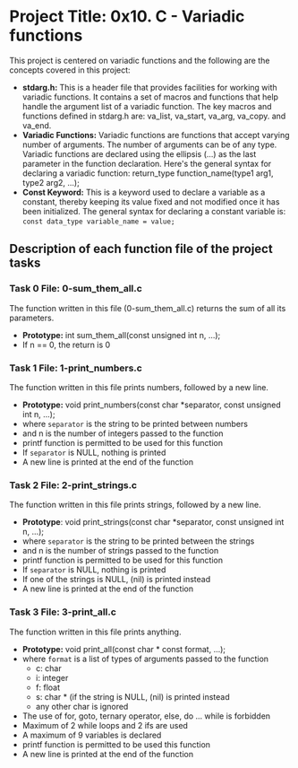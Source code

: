 # Project Title: 0x10. C - Variadic functions

This project is centered on variadic functions and the following are the concepts covered in this project:
- **stdarg.h:** This is a header file that provides facilities for working with variadic functions. It contains a set of macros and functions that help handle the argument list of a variadic function. The key macros and functions defined in stdarg.h are: va_list, va_start, va_arg, va_copy. and va_end.
- **Variadic Functions:** Variadic functions are functions that accept varying number of arguments. The number of arguments can be of any type. Variadic functions are declared using the ellipsis (...) as the last parameter in the function declaration. Here's the general syntax for declaring a variadic function: return_type function_name(type1 arg1, type2 arg2, ...);
- **Const Keyword:** This is a keyword used to declare a variable as a constant, thereby keeping its value fixed and not modified once it has been initialized. The general syntax for declaring a constant variable is: `const data_type variable_name = value;`

## Description of each function file of the project tasks

### Task 0 File: 0-sum_them_all.c
The function written in this file (0-sum_them_all.c) returns the sum of all its parameters.
- **Prototype:** int sum_them_all(const unsigned int n, ...);
- If n == 0, the return is 0

### Task 1 File: 1-print_numbers.c
The function written in this file prints numbers, followed by a new line.
- **Prototype:** void print_numbers(const char *separator, const unsigned int n, ...);
- where `separator` is the string to be printed between numbers
- and n is the number of integers passed to the function
- printf function is permitted to be used for this function
- If `separator` is NULL, nothing is printed
- A new line is printed at the end of the function

### Task 2 File: 2-print_strings.c
The function written in this file prints strings, followed by a new line.
- **Prototype**: void print_strings(const char *separator, const unsigned int n, ...);
- where `separator` is the string to be printed between the strings
- and n is the number of strings passed to the function
- printf function is permitted to be used for this function
- If `separator` is NULL, nothing is printed
- If one of the strings is NULL, (nil) is printed instead
- A new line is printed at the end of the function

### Task 3 File: 3-print_all.c
The function written in this file prints anything.
- **Prototype:** void print_all(const char * const format, ...);
- where `format` is a list of types of arguments passed to the function
	- c: char
	- i: integer
	- f: float
	- s: char * (if the string is NULL, (nil) is printed instead
	- any other char is ignored
- The use of for, goto, ternary operator, else, do ... while is forbidden
- Maximum of 2 while loops and 2 ifs are used
- A maximum of 9 variables is declared
- printf function is permitted to be used this function
- A new line is printed at the end of the function
